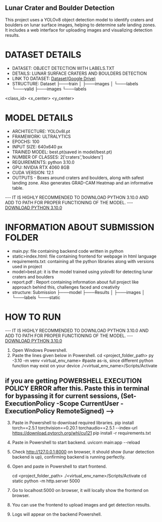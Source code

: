 ## Lunar Crater and Boulder Detection

This project uses a YOLOv8 object detection model to identify craters and boulders on lunar surface images, helping to determine safe landing zones. It includes a web interface for uploading images and visualizing detection results.


# DATASET DETAILS

- DATASET: OBJECT DETECTION WITH LABELS.TXT
- DETAILS: LUNAR SURFACE CRATERS AND BOULDERS DETECTION
- LINK TO DATASET: [Dataset(Google Drive)](https://drive.google.com/drive/folders/1MYrhCtq5oQPsNDDOUdGTkW_H1VF8yXzw?usp=sharing)
- STRUCTURE: Dataset
            ├───train
            │   ├───images
            │   └───labels
            └───valid
                ├───images
                └───labels

<!-- labels.txt format -->
<class_id> <x_center> <y_center> <width> <height>
            
# MODEL DETAILS 

- ARCHITECTURE: YOLOv8l.pt
- FRAMEWORK: ULTRALYTICS
- EPOCHS: 100
- INPUT SIZE: 640x640 px
- TRAINED MODEL: best.pt(saved in model/best.pt)
- NUMBER OF CLASSES: 2['craters','boulders']
- REQUIREMENTS: python 3.10.0 
- GPU: NVIDIA RTX 4060 8GB
- CUDA VERSION: 12.1
- OUTPUTS - Boxes around craters and boulders, along with safest landing zone. Also generates GRAD-CAM Heatmap and an informative table.
<!-- older python version 3.10.0 was used due to limited support of cuda 12.1 to python 3.10-->

--- IT IS HIGHLY RECOMMENDED TO DOWNLOAD PYTHON 3.10.0 AND ADD TO PATH FOR PROPER FUNCTIONING OF THE MODEL.
--- [DOWNLOAD PYTHON 3.10.0](https://www.python.org/ftp/python/3.10.0/python-3.10.0-amd64.exe)


# INFORMATION ABOUT SUBMISSION FOLDER

- main.py: file containing backend code written in python
- static>index.html: file containing frontend for webpage in html language
- requirements.txt: containing all the python libraries along with versions used in project
- model>best.pt: it is the model trained using yolov8l for detecting lunar craters and boulders 
- report.pdf : Report containing information about full project like approach behind this, challenges faced and creativity
- structure: Submission
             ├───model
             ├───Results
             │   ├───images
             │   └───labels
             └───static

# HOW TO RUN

--- IT IS HIGHLY RECOMMENDED TO DOWNLOAD PYTHON 3.10.0 AND ADD TO PATH FOR PROPER FUNCTIONING OF THE MODEL.
--- [DOWNLOAD PYTHON 3.10.0](https://www.python.org/ftp/python/3.10.0/python-3.10.0-amd64.exe)

<!-- Creating and Activating virtual Environment in Windows -->
1. Open Windows Powershell.
2. Paste the lines given below in Powershell.
    cd <project_folder_path>
    py -3.10 -m venv <virtual_env_name>   #paste as-is, since different python function may exist on your device
    ./<virtual_env_name>/Scripts/Activate    
    
## if you are getting POWERSHELL EXECUTION POLICY ERROR after this. Paste this in terminal for bypassing it for current sessions,  (Set-ExecutionPolicy -Scope CurrentUser -ExecutionPolicy RemoteSigned) -->
<!---- If environment is activated, term will appear like -> (<virtual_env_name>) PS <folder path> ---->

<!-- NOTE: Do every step in virtual environment -->


<!---Install all the required libraries--->
3. Paste in Powershell to download required libraries.
    pip install torch==2.5.1 torchvision==0.20.1 torchaudio==2.5.1 --index-url https://download.pytorch.org/whl/cu121
    pip install -r requirements.txt


<!-- Starting the backend of website -->
4. Paste in Powershell to start backend.
    uvicorn main:app --reload

5. Check http://127.0.0.1:8000 on browser, it should show (lunar detection backend is up), confirming backend is running perfectly.

<!-- Starting the frontend  -->
6. Open and paste in Powershell to start frontend.

    cd <project_folder_path>
    ./<virtual_env_name>/Scripts/Activate
    cd static
    python -m http.server 5000

7. Go to localhost:5000 on browser, it will locally show the frontend on browser.

8. You can use the frontend to upload images and get detection results.

9. Logs will appear on the backend Powershell. 